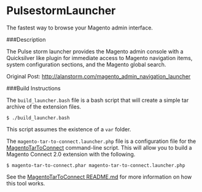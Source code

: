 PulsestormLauncher
==================

The fastest way to browse your Magento admin interface. 

###Description

The Pulse storm launcher provides the Magento admin console with a Quicksilver like plugin for immediate access to Magento navigation items, system configuration sections, and the Magento global search.

Original Post: http://alanstorm.com/magento_admin_navigation_launcher

###Build Instructions

The `build_launcher.bash` file is a bash script that will create a simple tar archive of the extension files. 

    $ ./build_launcher.bash
    
This script assumes the existence of a `var` folder.    

The `magento-tar-to-connect.launcher.php` file is a configuration file for the <a href="https://github.com/astorm/MagentoTarToConnect/">MagentoTarToConnect</a> command-line script.  This will allow you to build a Magento Connect 2.0 extension with the following.

    $ magento-tar-to-connect.phar magento-tar-to-connect.launcher.php
    
See the <a href="https://github.com/astorm/MagentoTarToConnect/#readme">MagentoTarToConnect README.md</a> for more information on how this tool works.     
